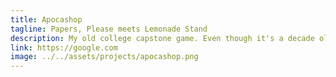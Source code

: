 ```yaml
---
title: Apocashop
tagline: Papers, Please meets Lemonade Stand
description: My old college capstone game. Even though it's a decade old, it's still probably the most complete game here.
link: https://google.com
image: ../../assets/projects/apocashop.png
---
```

